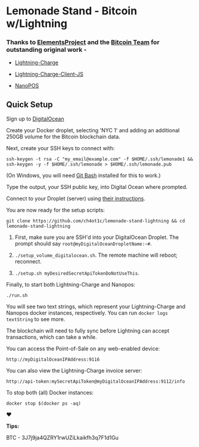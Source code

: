 # Lemonade Stand - Bitcoin w/Lightning

### Thanks to [ElementsProject](https://github.com/ElementsProject) and the [Bitcoin Team](https://github.com/bitcoin) for outstanding original work -

- [Lightning-Charge](https://github.com/ElementsProject/lightning-charge)

- [Lightning-Charge-Client-JS](https://github.com/ElementsProject/lightning-charge-client-js)

- [NanoPOS](https://github.com/ElementsProject/nanopos)

## Quick Setup

Sign up to [DigitalOcean](https://www.digitalocean.com/products/one-click-apps/docker/)

Create your Docker droplet, selecting 'NYC 1' and adding an additional 250GB volume for the Bitcoin blockchain data.

Next, create your SSH keys to connect with:

`ssh-keygen -t rsa -C "my_email@example.com" -f $HOME/.ssh/lemonade1 && ssh-keygen -y -f $HOME/.ssh/lemonade > $HOME/.ssh/lemonade.pub`

(On Windows, you will need [Git Bash](https://git-scm.com/download/win) installed for this to work.)

Type the output, your SSH public key, into Digital Ocean where prompted.

Connect to your Droplet (server) using [their instructions](https://www.digitalocean.com/community/tutorials/how-to-connect-to-your-droplet-with-ssh).

You are now ready for the setup scripts:

`git clone https://github.com/ch4ot1c/lemonade-stand-lightning && cd lemonade-stand-lightning`

1. First, make sure you are SSH'd into your DigitalOcean Droplet. The prompt should say `root@myDigitalOceanDropletName:~#`.

2. `./setup_volume_digitalocean.sh`. The remote machine will reboot; reconnect.

3. `./setup.sh myDesiredSecretApiTokenDoNotUseThis`.

Finally, to start both Lightning-Charge and Nanopos:

`./run.sh`

You will see two text strings, which represent your Lightning-Charge and Nanopos docker instances, respectively. You can run `docker logs textString` to see more.

The blockchain will need to fully sync before Lightning can accept transactions, which can take a while.

You can access the Point-of-Sale on any web-enabled device:

`http://myDigitalOceanIPAddress:9116`

You can also view the Lightning-Charge invoice server:

`http://api-token:mySecretApiToken@myDigitalOceanIPAddress:9112/info`


To stop both (all) Docker instances:

`docker stop $(docker ps -aq)`

:heart:


**Tips:**

BTC - 3J7j9ja4QZRY1rwUZiLkaikfh3q7F1d1Gu


